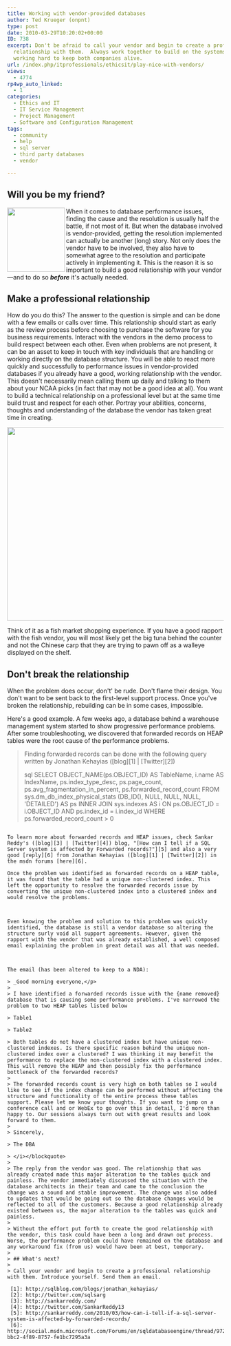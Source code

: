 ```yaml
---
title: Working with vendor-provided databases
author: Ted Krueger (onpnt)
type: post
date: 2010-03-29T10:20:02+00:00
ID: 738
excerpt: Don't be afraid to call your vendor and begin to create a professional 
  relationship with them.  Always work together to build on the systems that are 
  working hard to keep both companies alive.
url: /index.php/itprofessionals/ethicsit/play-nice-with-vendors/
views:
  - 4774
rp4wp_auto_linked:
  - 1
categories:
  - Ethics and IT
  - IT Service Management
  - Project Management
  - Software and Configuration Management
tags:
  - community
  - help
  - sql server
  - third party databases
  - vendor

---
```

## Will you be my friend?

<div class="image_block">
  <img src="https://lessthandot.z19.web.core.windows.net/wp-content/uploads/blogs/ITProfessionals/friends.gif" alt="" title="" width="134" height="149" align="left" />
</div>

When it comes to database performance issues, finding the cause and the resolution is usually half the battle, if not most of it. But when the database involved is vendor-provided, getting the resolution implemented can actually be another (long) story. Not only does the vendor have to be involved, they also have to somewhat agree to the resolution and participate actively in implementing it. This is the reason it is so important to build a good relationship with your vendor—and to do so **_before_** it's actually needed.



## Make a professional relationship

How do you do this? The answer to the question is simple and can be done with a few emails or calls over time. This relationship should start as early as the review process before choosing to purchase the software for you business requirements. Interact with the vendors in the demo process to build respect between each other. Even when problems are not present, it can be an asset to keep in touch with key individuals that are handling or working directly on the database structure. You will be able to react more quickly and successfully to performance issues in vendor-provided databases if you already have a good, working relationship with the vendor. This doesn't necessarily mean calling them up daily and talking to them about your NCAA picks (in fact that may not be a good idea at all). You want to build a technical relationship on a professional level but at the same time build trust and respect for each other. Portray your abilities, concerns, thoughts and understanding of the database the vendor has taken great time in creating. 

<div class="image_block">
  <img src="https://lessthandot.z19.web.core.windows.net/wp-content/uploads/blogs/ITProfessionals/fishmarket.gif" alt="" title="" width="600" height="450" />
</div>

Think of it as a fish market shopping experience. If you have a good rapport with the fish vendor, you will most likely get the big tuna behind the counter and not the Chinese carp that they are trying to pawn off as a walleye displayed on the shelf. 

## Don't break the relationship

When the problem does occur, don't' be rude. Don't flame their design. You don't want to be sent back to the first-level support process. Once you've broken the relationship, rebuilding can be in some cases, impossible.
  

  
Here's a good example. A few weeks ago, a database behind a warehouse management system started to show progressive performance problems. After some troubleshooting, we discovered that forwarded records on HEAP tables were the root cause of the performance problems.
  

  


> Finding forwarded records can be done with the following query written by Jonathan Kehayias ([blog][1] | [Twitter][2])</p> 
> 
> sql
SELECT 
>     OBJECT_NAME(ps.OBJECT_ID) AS TableName,
>     i.name AS IndexName,
>     ps.index_type_desc,
>     ps.page_count,
>     ps.avg_fragmentation_in_percent,
>     ps.forwarded_record_count
> FROM sys.dm_db_index_physical_stats (DB_ID(), NULL, NULL, NULL, 'DETAILED') AS ps
> INNER JOIN sys.indexes AS i 
>     ON ps.OBJECT_ID = i.OBJECT_ID 
>         AND ps.index_id = i.index_id
> WHERE ps.forwarded_record_count > 0
```

To learn more about forwarded records and HEAP issues, check Sankar Reddy's ([blog][3] | [Twitter][4]) blog, "[How can I tell if a SQL Server system is affected by Forwarded records?"][5] and also a very good [reply][6] from Jonathan Kehayias ([blog][1] | [Twitter][2]) in the msdn forums [here][6].
  
Once the problem was identified as forwarded records on a HEAP table, it was found that the table had a unique non-clustered index. This left the opportunity to resolve the forwarded records issue by converting the unique non-clustered index into a clustered index and would resolve the problems.
  

  
Even knowing the problem and solution to this problem was quickly identified, the database is still a vendor database so altering the structure surly void all support agreements. However, given the rapport with the vendor that was already established, a well composed email explaining the problem in great detail was all that was needed.
  

  
The email (has been altered to keep to a NDA):

> _Good morning everyone,</p> 
> 
> I have identified a forwarded records issue with the {name removed} database that is causing some performance problems. I've narrowed the problem to two HEAP tables listed below
  
> Table1
  
> Table2
  
> Both tables do not have a clustered index but have unique non-clustered indexes. Is there specific reason behind the unique non-clustered index over a clustered? I was thinking it may benefit the performance to replace the non-clustered index with a clustered index. This will remove the HEAP and then possibly fix the performance bottleneck of the forwarded records?
> 
> The forwarded records count is very high on both tables so I would like to see if the index change can be performed without affecting the structure and functionality of the entire process these tables support. Please let me know your thoughts. If you want to jump on a conference call and or WebEx to go over this in detail, I'd more than happy to. Our sessions always turn out with great results and look forward to them.
> 
> Sincerely,
  
> The DBA
  
> </i></blockquote> 
> 
> The reply from the vendor was good. The relationship that was already created made this major alteration to the tables quick and painless. The vendor immediately discussed the situation with the database architects in their team and came to the conclusion the change was a sound and stable improvement. The change was also added to updates that would be going out so the database changes would be reflected to all of the customers. Because a good relationship already existed between us, the major alteration to the tables was quick and painless. 
> 
> Without the effort put forth to create the good relationship with the vendor, this task could have been a long and drawn out process. Worse, the performance problem could have remained on the database and any workaround fix (from us) would have been at best, temporary. 
> 
> ## What's next?
> 
> Call your vendor and begin to create a professional relationship with them. Introduce yourself. Send them an email.

 [1]: http://sqlblog.com/blogs/jonathan_kehayias/
 [2]: http://twitter.com/sqlsarg
 [3]: http://sankarreddy.com/
 [4]: http://twitter.com/SankarReddy13
 [5]: http://sankarreddy.com/2010/03/how-can-i-tell-if-a-sql-server-system-is-affected-by-forwarded-records/
 [6]: http://social.msdn.microsoft.com/Forums/en/sqldatabaseengine/thread/972f68d2-bbc2-4f89-8757-fe1bc7295a3a